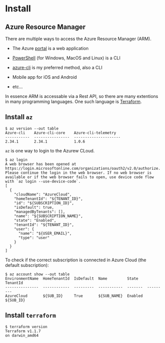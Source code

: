# Install

## Azure Resource Manager

There are multiple ways to access the Azure Resource Manager (ARM).

* The Azure [portal](https://portal.azure.com) is a web application

* [PowerShell](https://docs.microsoft.com/en-gb/powershell/) (for Windows, MacOS and Linux) is a CLI

* [azure-cli](https://docs.microsoft.com/en-us/cli/azure/install-azure-cli)
 is my preferred method, also a CLI

* Mobile app for iOS and Android

* etc...

In essence ARM is accessable via a Rest API, so there are many extentions in
many programming languages. One such language is [Terraform](https://www.terraform.io/downloads).

## Install `az`

```shell
$ az version --out table
Azure-cli    Azure-cli-core    Azure-cli-telemetry
-----------  ----------------  ---------------------
2.34.1       2.34.1            1.0.6
```

`az` is one way to login to the Azurew CLoud.

```shell
$ az login
A web browser has been opened at https://login.microsoftonline.com/organizations/oauth2/v2.0/authorize. Please continue the login in the web browser. If no web browser is available or if the web browser fails to open, use device code flow with `az login --use-device-code`.
[
  {
    "cloudName": "AzureCloud",
    "homeTenantId": "${TENANT_ID}",
    "id": "${SUBSCRIPTION_ID}",
    "isDefault": true,
    "managedByTenants": [],
    "name": "${SUBSCRIPTION_NAME}",
    "state": "Enabled",
    "tenantId": "${TENANT_ID}",
    "user": {
      "name": "${USER_EMAIL}",
      "type": "user"
    }
  }
]
```

To check if the correct subscription is connected in Azure Cloud (the default subscription):

```shell
$ az account show --out table
EnvironmentName  HomeTenantId  IsDefault  Name         State    TenantId
---------------  ------------  ---------  -----------  -------  ---------
AzureCloud       ${SUB_ID}     True       ${SUB_NAME}  Enabled  ${SUB_ID}
```

## Install `terraform`

```shell
$ terraform version
Terraform v1.1.7
on darwin_amd64
```

